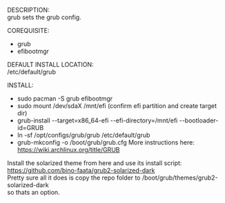 DESCRIPTION:  
grub sets the grub config. 

COREQUISITE:  
* grub 
* efibootmgr

DEFAULT INSTALL LOCATION:  
/etc/default/grub 

INSTALL:  
* sudo pacman -S grub efibootmgr
* sudo mount /dev/sdaX /mnt/efi (confirm efi partition and create target dir)
* grub-install --target=x86_64-efi --efi-directory=/mnt/efi --bootloader-id=GRUB
* ln -sf /opt/configs/grub/grub /etc/default/grub
* grub-mkconfig -o /boot/grub/grub.cfg
More instructions here:
https://wiki.archlinux.org/title/GRUB

Install the solarized theme from here and use its install script:  
https://github.com/bino-faata/grub2-solarized-dark  
Pretty sure all it does is copy the repo folder to /boot/grub/themes/grub2-solarized-dark  
so thats an option.
